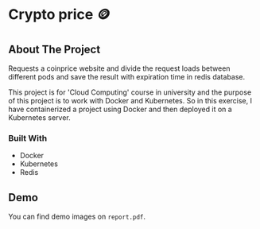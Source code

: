 # Crypto price 🪙

<!-- ABOUT THE PROJECT -->
## About The Project

Requests a coinprice website and divide the request loads between different pods and save the result with expiration time in redis database.

This project is for 'Cloud Computing' course in university and the purpose of this project is to work with Docker and Kubernetes. So in this exercise, I have containerized a project using Docker and then deployed it on a Kubernetes server.

### Built With

- Docker
- Kubernetes
- Redis

## Demo
You can find demo images on `report.pdf`.
